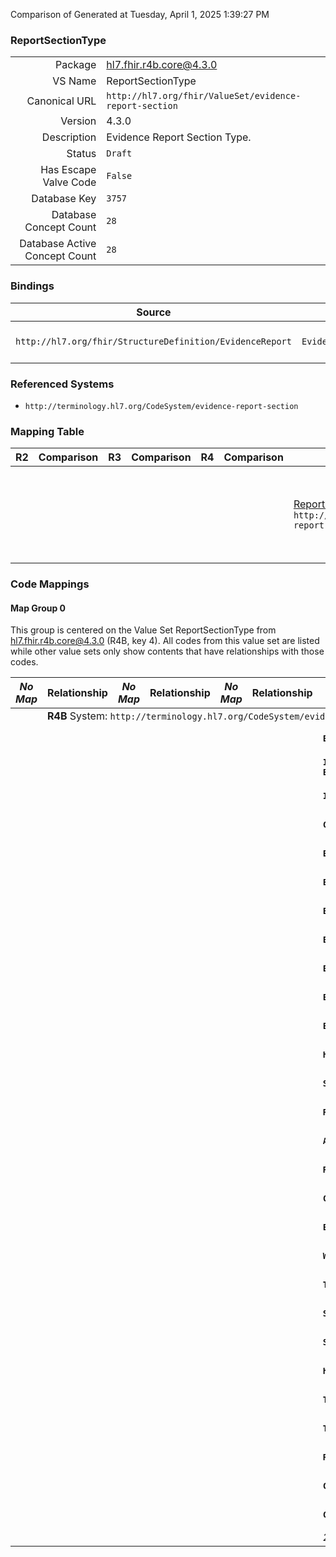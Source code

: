 Comparison of 
Generated at Tuesday, April 1, 2025 1:39:27 PM

### ReportSectionType

|      |     |
| ---: | --- |
| Package | hl7.fhir.r4b.core@4.3.0 |
| VS Name | ReportSectionType |
| Canonical URL | `http://hl7.org/fhir/ValueSet/evidence-report-section` |
| Version | 4.3.0 |
| Description | Evidence Report Section Type. |
| Status | `Draft` |
| Has Escape Valve Code | `False` |
| Database Key | `3757` |
| Database Concept Count | `28` |
| Database Active Concept Count | `28` |
### Bindings

| Source | Element | Binding | Strength | Element Short |
| ------ | ------- | ------- | -------- | ------------- |
| `http://hl7.org/fhir/StructureDefinition/EvidenceReport` | `EvidenceReport.section.focus` | `http://hl7.org/fhir/ValueSet/evidence-report-section` | `Extensible` | Classification of section (recommended) |

### Referenced Systems

* `http://terminology.hl7.org/CodeSystem/evidence-report-section`
### Mapping Table

| R2 | Comparison | R3 | Comparison | R4 | Comparison | R4B | Comparison | R5
| --- | --- | --- | --- | --- | --- | --- | --- | ---
| | | | | | | [ReportSectionType](/docs/R4B/ValueSets/ReportSectionType.md)<br/> `http://hl7.org/fhir/ValueSet/evidence-report-section\|4.3.0` | →→→→→→→<br/>``<br/>- DBKey: `887`<br/>- Reviewed: `n/a`<br/>- By: `n/a`<br/>→→→→→→→<hr/>←←←←←←←<br/>``<br/>- DBKey: `1148`<br/>- Reviewed: `n/a`<br/>- By: `n/a`<br/>←←←←←←←| [ReportSectionType](/docs/R5/ValueSets/ReportSectionType.md)<br/> `http://hl7.org/fhir/ValueSet/evidence-report-section\|5.0.0` 

### Code Mappings


#### Map Group 0

This group is centered on the Value Set ReportSectionType from hl7.fhir.r4b.core@4.3.0 (R4B, key 4).
All codes from this value set are listed while other value sets only show contents that have relationships with those codes.

| *No Map* | Relationship | *No Map* | Relationship | *No Map* | Relationship | R4B ReportSectionType| Relationship | [R5 ReportSectionType](/docs/R5/ValueSets/ReportSectionType.md)
| --- | --- | --- | --- | --- | --- | --- | --- | ---
| <td colspan="8">**R4B** System: `http://terminology.hl7.org/CodeSystem/evidence-report-section`
| | | | | | | **`Evidence`**| _Equivalent_ <br/>(8254/10559)| `Evidence`
| | | | | | | **`Intervention-group-alone-Evidence`**| _Equivalent_ <br/>(8255/10560)| `Intervention-group-alone-Evidence`
| | | | | | | **`Intervention-vs-Control-Evidence`**| _Equivalent_ <br/>(8252/10557)| `Intervention-vs-Control-Evidence`
| | | | | | | **`Control-group-alone-Evidence`**| _Equivalent_ <br/>(8261/10566)| `Control-group-alone-Evidence`
| | | | | | | **`EvidenceVariable`**| _Equivalent_ <br/>(8262/10567)| `EvidenceVariable`
| | | | | | | **`EvidenceVariable-observed`**| _Equivalent_ <br/>(8253/10558)| `EvidenceVariable-observed`
| | | | | | | **`EvidenceVariable-intended`**| _Equivalent_ <br/>(8265/10570)| `EvidenceVariable-intended`
| | | | | | | **`EvidenceVariable-population`**| _Equivalent_ <br/>(8269/10574)| `EvidenceVariable-population`
| | | | | | | **`EvidenceVariable-exposure`**| _Equivalent_ <br/>(8276/10581)| `EvidenceVariable-exposure`
| | | | | | | **`EvidenceVariable-outcome`**| _Equivalent_ <br/>(8259/10564)| `EvidenceVariable-outcome`
| | | | | | | **`Efficacy-outcomes`**| _Equivalent_ <br/>(8257/10562)| `Efficacy-outcomes`
| | | | | | | **`Harms-outcomes`**| _Equivalent_ <br/>(8268/10573)| `Harms-outcomes`
| | | | | | | **`SampleSize`**| _Equivalent_ <br/>(8267/10572)| `SampleSize`
| | | | | | | **`References`**| _Equivalent_ <br/>(8271/10576)| `References`
| | | | | | | **`Assertion`**| _Equivalent_ <br/>(8260/10565)| `Assertion`
| | | | | | | **`Reasons`**| _Equivalent_ <br/>(8263/10568)| `Reasons`
| | | | | | | **`Certainty-of-Evidence`**| _Equivalent_ <br/>(8272/10577)| `Certainty-of-Evidence`
| | | | | | | **`Evidence-Classifier`**| _Equivalent_ <br/>(8273/10578)| `Evidence-Classifier`
| | | | | | | **`Warnings`**| _Equivalent_ <br/>(8275/10580)| `Warnings`
| | | | | | | **`Text-Summary`**| _Equivalent_ <br/>(8250/10555)| `Text-Summary`
| | | | | | | **`SummaryOfBodyOfEvidenceFindings`**| _Equivalent_ <br/>(8264/10569)| `SummaryOfBodyOfEvidenceFindings`
| | | | | | | **`SummaryOfIndividualStudyFindings`**| _Equivalent_ <br/>(8277/10582)| `SummaryOfIndividualStudyFindings`
| | | | | | | **`Header`**| _Equivalent_ <br/>(8270/10575)| `Header`
| | | | | | | **`Tables`**| _Equivalent_ <br/>(8256/10561)| `Tables`
| | | | | | | **`Table`**| _Equivalent_ <br/>(8258/10563)| `Table`
| | | | | | | **`Row-Headers`**| _Equivalent_ <br/>(8251/10556)| `Row-Headers`
| | | | | | | **`Column-Header`**| _Equivalent_ <br/>(8266/10571)| `Column-Header`
| | | | | | | **`Column-Headers`**| _Equivalent_ <br/>(8274/10579)| `Column-Headers`
| | | | | | | *28 of 28 codes used* | | *28 of 28 codes used* 

